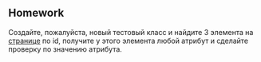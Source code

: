 ## Homework

Создайте, пожалуйста, новый тестовый класс и найдите 3 элемента на [странице](https://ilcarro.web.app/search/) по id, получите у этого элемента любой атрибут и сделайте проверку по значению атрибута.
